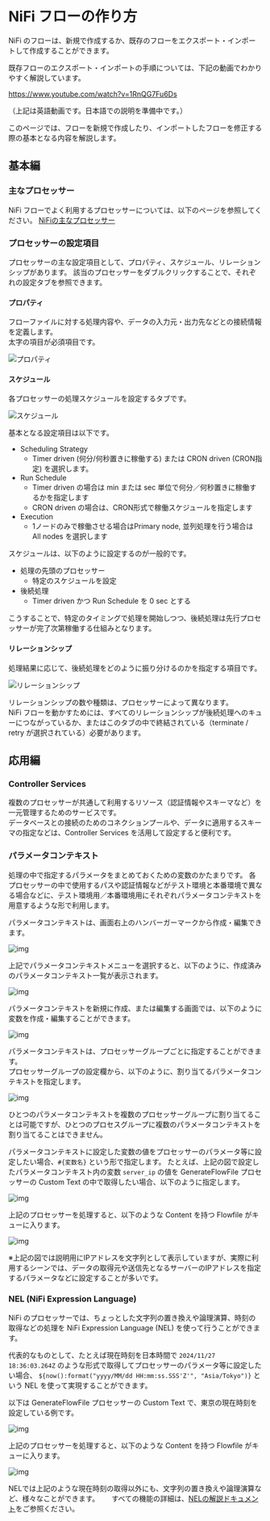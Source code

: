 # NiFi フローの作り方

NiFi のフローは、新規で作成するか、既存のフローをエクスポート・インポートして作成することができます。

既存フローのエクスポート・インポートの手順については、下記の動画でわかりやすく解説しています。

https://www.youtube.com/watch?v=1RnQG7Fu6Ds

（上記は英語動画です。日本語での説明を準備中です。）

このページでは、フローを新規で作成したり、インポートしたフローを修正する際の基本となる内容を解説します。

## 基本編

### 主なプロセッサー

NiFi フローでよく利用するプロセッサーについては、以下のページを参照してください。
[NiFiの主なプロセッサー](processors.md)

### プロセッサーの設定項目

プロセッサーの主な設定項目として、プロパティ、スケジュール、リレーションシップがあります。
該当のプロセッサーをダブルクリックすることで、それぞれの設定タブを参照できます。

#### プロパティ

フローファイルに対する処理内容や、データの入力元・出力先などとの接続情報を定義します。  
太字の項目が必須項目です。

![プロパティ](img/properties.png)

#### スケジュール

各プロセッサーの処理スケジュールを設定するタブです。

![スケジュール](img/scheduling.png)

基本となる設定項目は以下です。

- Scheduling Strategy
  - Timer driven (何分/何秒置きに稼働する) または CRON driven (CRON指定) を選択します。
- Run Schedule
  - Timer driven の場合は min または sec 単位で何分／何秒置きに稼働するかを指定します
  - CRON driven の場合は、CRON形式で稼働スケジュールを指定します
- Execution
  - 1ノードのみで稼働させる場合はPrimary node, 並列処理を行う場合は All nodes を選択します

スケジュールは、以下のように設定するのが一般的です。

- 処理の先頭のプロセッサー
  - 特定のスケジュールを設定
- 後続処理
  - Timer driven かつ Run Schedule を 0 sec とする

こうすることで、特定のタイミングで処理を開始しつつ、後続処理は先行プロセッサーが完了次第稼働する仕組みとなります。

#### リレーションシップ

処理結果に応じて、後続処理をどのように振り分けるのかを指定する項目です。

![リレーションシップ](img/relationships.png)

リレーションシップの数や種類は、プロセッサーによって異なります。  
NiFi フローを動かすためには、すべてのリレーションシップが後続処理へのキューにつながっているか、またはこのタブの中で終結されている（terminate / retry が選択されている）必要があります。

## 応用編

### Controller Services

複数のプロセッサーが共通して利用するリソース（認証情報やスキーマなど）を一元管理するためのサービスです。  
データベースとの接続のためのコネクションプールや、データに適用するスキーマの指定などは、Controller Services を活用して設定すると便利です。

### パラメータコンテキスト

処理の中で指定するパラメータをまとめておくための変数のかたまりです。
各プロセッサーの中で使用するパスや認証情報などがテスト環境と本番環境で異なる場合などに、テスト環境用／本番環境用にそれぞれパラメータコンテキストを用意するような形で利用します。

パラメータコンテキストは、画面右上のハンバーガーマークから作成・編集できます。

![img](img/param_context.png)

上記でパラメータコンテキストメニューを選択すると、以下のように、作成済みのパラメータコンテキスト一覧が表示されます。  

![img](img/param_context_list.png)

パラメータコンテキストを新規に作成、または編集する画面では、以下のように変数を作成・編集することができます。

![img](img/param_context_details.png)

パラメータコンテキストは、プロセッサーグループごとに指定することができます。  
プロセッサーグループの設定欄から、以下のように、割り当てるパラメータコンテキストを指定します。

![img](img/specify_param_context.png)

ひとつのパラメータコンテキストを複数のプロセッサーグループに割り当てることは可能ですが、ひとつのプロセスグループに複数のパラメータコンテキストを割り当てることはできません。

パラメータコンテキストに設定した変数の値をプロセッサーのパラメータ等に設定したい場合、`#{変数名}` という形で指定します。
たとえば、上記の図で設定したパラメータコンテキスト内の変数 `server_ip` の値を GenerateFlowFile プロセッサーの Custom Text の中で取得したい場合、以下のように指定します。

![img](img/retrieve_param_context.png)

上記のプロセッサーを処理すると、以下のような Content を持つ Flowfile がキューに入ります。

![img](img/param_context_value.png)

※上記の図では説明用にIPアドレスを文字列として表示していますが、実際に利用するシーンでは、データの取得元や送信先となるサーバーのIPアドレスを指定するパラメータなどに設定することが多いです。

### NEL (NiFi Expression Language)

NiFi のプロセッサーでは、ちょっとした文字列の置き換えや論理演算、時刻の取得などの処理を NiFi Expression Language (NEL) を使って行うことができます。  

代表的なものとして、たとえば現在時刻を日本時間で `2024/11/27 18:36:03.264Z` のような形式で取得してプロセッサーのパラメータ等に設定したい場合、 `${now():format("yyyy/MM/dd HH:mm:ss.SSS'Z'", "Asia/Tokyo")}` という NEL を使って実現することができます。

以下は GenerateFlowFile プロセッサーの Custom Text で、東京の現在時刻を設定している例です。

![img](img/nel_howto.png)

上記のプロセッサーを処理すると、以下のような Content を持つ Flowfile がキューに入ります。

![img](img/nel_value_set.png)

NELでは上記のような現在時刻の取得以外にも、文字列の置き換えや論理演算など、様々なことができます。　　
すべての機能の詳細は、[NELの解説ドキュメント](https://nifi.apache.org/docs/nifi-docs/html/expression-language-guide.html)をご参照ください。
